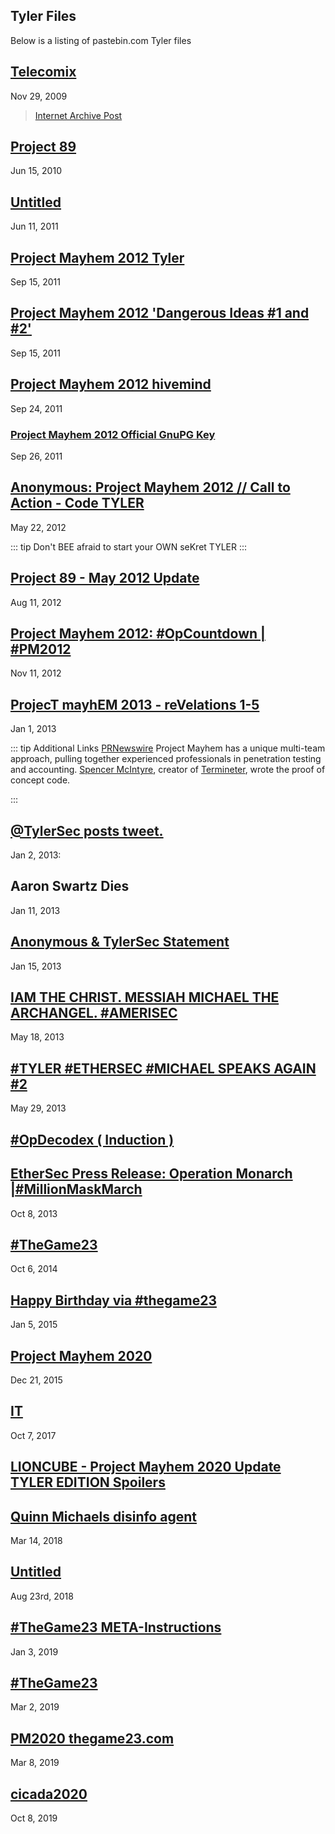 ## Tyler Files
Below is a listing of pastebin.com Tyler files

## [Telecomix](https://telecomix.org/firstmanifesto.txt)
Nov 29, 2009

> [Internet Archive Post](https://web.archive.org/web/20100204051313/http://interfax.werebuild.eu/2009/11/29/instructions-on-how-to-build-a-cluster-like-werebuild-eu-and-telecomix-org)

## [Project 89](https://www.scribd.com/document/33043343/89PDDWeb-1)
Jun 15, 2010

## [Untitled](https://pastebin.com/WUAmw49R)
Jun 11, 2011

## [Project Mayhem 2012 Tyler](https://pastebin.com/Wt15GXTn)
Sep 15, 2011

## [Project Mayhem 2012 'Dangerous Ideas #1 and #2'](https://pastebin.com/sLLwJbtz)
Sep 15, 2011

## [Project Mayhem 2012 hivemind](https://pastebin.com/LSfdQSYV)
Sep 24, 2011

### [Project Mayhem 2012 Official GnuPG Key](https://pastebin.com/LFB7LywF)
Sep 26, 2011

## [Anonymous: Project Mayhem 2012 // Call to Action - Code TYLER](https://pastebin.com/SS467cim)
May 22, 2012

::: tip
Don't BEE afraid to start your OWN seKret TYLER
:::

## [Project 89 - May 2012 Update](https://www.scribd.com/document/102605824/Project-89-May-2012-Update)
Aug 11, 2012

## [Project Mayhem 2012: #OpCountdown | #PM2012](https://pastebin.com/VQPzpAUL)
Nov 11, 2012

## [ProjecT mayhEM 2013 - reVelations 1-5 ](https://pastebin.com/)
Jan 1, 2013

::: tip Additional Links
[PRNewswire](https://www.prnewswire.com/news-releases/securestate-releases-project-mayhem-181997091.html)
Project Mayhem has a unique multi-team approach, pulling together experienced professionals in penetration testing and accounting. [Spencer McIntyre](https://github.com/zeroSteiner), creator of [Termineter](https://tools.kali.org/stress-testing/termineter), wrote the proof of concept code.

:::

## [@TylerSec posts tweet.](https://twitter.com/TylerSec/status/286467881972166658?s=20)
Jan 2, 2013:

## Aaron Swartz Dies
Jan 11, 2013

## [Anonymous & TylerSec Statement](https://pastebin.com/kVYSHbe1)
Jan 15, 2013

## [IAM THE CHRIST. MESSIAH MICHAEL THE ARCHANGEL. #AMERISEC](https://pastebin.com/r2BLTz9C)
May 18, 2013

## [#TYLER #ETHERSEC #MICHAEL SPEAKS AGAIN #2](https://pastebin.com/c30SFUHQ)
May 29, 2013

## [#OpDecodex ( Induction )](https://pastebin.com/Jk1Vt93a)

## [EtherSec Press Release: Operation Monarch |#MillionMaskMarch](https://pastebin.com/Q0fwwYMW)
Oct 8, 2013

## [#TheGame23](https://pastebin.com/YbmG6ETq)
Oct 6, 2014

## [Happy Birthday via #thegame23](https://pastebin.com/mZmgW531)
Jan 5, 2015

## [Project Mayhem 2020](https://pastebin.com/nqgYMfPL)
Dec 21, 2015

## [IT](https://pastebin.com/Ym5rGCJV)
Oct 7, 2017

## [LIONCUBE - Project Mayhem 2020 Update TYLER EDITION Spoilers](https://pastebin.com/zhej9zWF)

## [Quinn Michaels disinfo agent](https://pastebin.com/V0MfnB6P)
Mar 14, 2018

## [Untitled](https://pastebin.com/8TYHXa4d)
Aug 23rd, 2018

## [#TheGame23 META-Instructions](https://pastebin.com/wDN9DpdC)
Jan 3, 2019

## [#TheGame23](https://pastebin.com/fYQsQY7p)
Mar 2, 2019

## [PM2020 thegame23.com](https://pastebin.com/PUwdUnuB)
Mar 8, 2019

## [cicada2020](https://pastebin.com/14w8kPbd)
Oct 8, 2019
